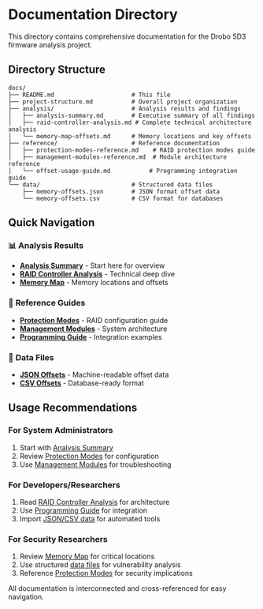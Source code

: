 # Documentation Directory

This directory contains comprehensive documentation for the Drobo 5D3 firmware analysis project.

## Directory Structure

```
docs/
├── README.md                      # This file
├── project-structure.md           # Overall project organization
├── analysis/                      # Analysis results and findings
│   ├── analysis-summary.md        # Executive summary of all findings
│   ├── raid-controller-analysis.md # Complete technical architecture analysis
│   └── memory-map-offsets.md      # Memory locations and key offsets
├── reference/                     # Reference documentation
│   ├── protection-modes-reference.md    # RAID protection modes guide
│   ├── management-modules-reference.md  # Module architecture reference
│   └── offset-usage-guide.md           # Programming integration guide
└── data/                          # Structured data files
    ├── memory-offsets.json        # JSON format offset data
    └── memory-offsets.csv         # CSV format for databases
```

## Quick Navigation

### 📊 **Analysis Results**
- **[Analysis Summary](analysis/analysis-summary.md)** - Start here for overview
- **[RAID Controller Analysis](analysis/raid-controller-analysis.md)** - Technical deep dive
- **[Memory Map](analysis/memory-map-offsets.md)** - Memory locations and offsets

### 📖 **Reference Guides**
- **[Protection Modes](reference/protection-modes-reference.md)** - RAID configuration guide
- **[Management Modules](reference/management-modules-reference.md)** - System architecture
- **[Programming Guide](reference/offset-usage-guide.md)** - Integration examples

### 💾 **Data Files**
- **[JSON Offsets](data/memory-offsets.json)** - Machine-readable offset data
- **[CSV Offsets](data/memory-offsets.csv)** - Database-ready format

## Usage Recommendations

### For System Administrators
1. Start with [Analysis Summary](analysis/analysis-summary.md)
2. Review [Protection Modes](reference/protection-modes-reference.md) for configuration
3. Use [Management Modules](reference/management-modules-reference.md) for troubleshooting

### For Developers/Researchers
1. Read [RAID Controller Analysis](analysis/raid-controller-analysis.md) for architecture
2. Use [Programming Guide](reference/offset-usage-guide.md) for integration
3. Import [JSON/CSV data](data/) for automated tools

### For Security Researchers
1. Review [Memory Map](analysis/memory-map-offsets.md) for critical locations
2. Use structured [data files](data/) for vulnerability analysis
3. Reference [Protection Modes](reference/protection-modes-reference.md) for security implications

All documentation is interconnected and cross-referenced for easy navigation.